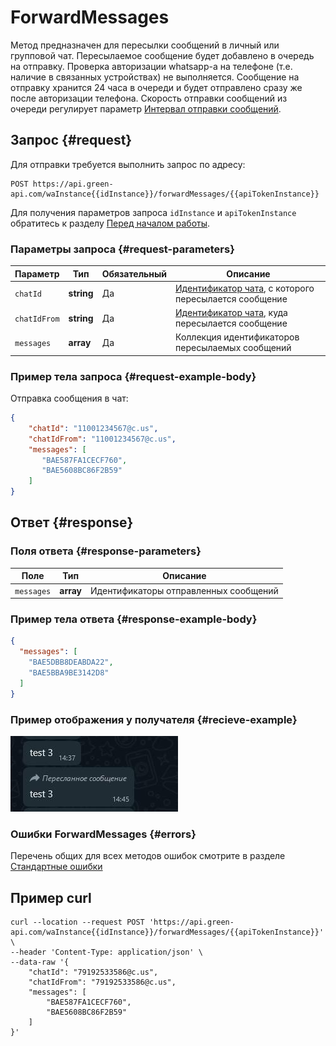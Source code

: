 # ForwardMessages

Метод предназначен для пересылки сообщений в личный или групповой чат.
Пересылаемое сообщение будет добавлено в очередь на отправку. Проверка авторизации whatsapp-а на телефоне (т.е. наличие в связанных устройствах) не выполняется. Сообщение на отправку хранится 24 часа в очереди и будет отправлено сразу же после авторизации телефона. 
Скорость отправки сообщений из очереди регулирует параметр [Интервал отправки сообщений](../send-messages-delay.md).

## Запрос {#request}

Для отправки требуется выполнить запрос по адресу:
```
POST https://api.green-api.com/waInstance{{idInstance}}/forwardMessages/{{apiTokenInstance}}
```

Для получения параметров запроса `idInstance` и `apiTokenInstance` обратитесь к разделу [Перед началом работы](../../before-start.md#parameters).

### Параметры запроса {#request-parameters}

| Параметр          | Тип               | Обязательный | Описание                                                               |
|-------------------|-------------------|--------------|------------------------------------------------------------------------|
| `chatId`          | **string**        | Да           | [Идентификатор чата](../chat-id.md), с которого пересылается сообщение |
| `chatIdFrom`      | **string**        | Да           | [Идентификатор чата](../chat-id.md), куда пересылается сообщение       |
| `messages`        | **array<string>** | Да           | Коллекция идентификаторов пересылаемых сообщений                       |

### Пример тела запроса {#request-example-body}

Отправка сообщения в чат:
```json
{
    "chatId": "11001234567@c.us",
    "chatIdFrom": "11001234567@c.us",
    "messages": [
       "BAE587FA1CECF760",
       "BAE5608BC86F2B59"
    ]
}
```

## Ответ {#response}

### Поля ответа {#response-parameters}

| Поле       | Тип               | Описание                              |
|------------|-------------------|---------------------------------------|
| `messages` | **array<string>** | Идентификаторы отправленных сообщений |

### Пример тела ответа {#response-example-body}

```json
{
  "messages": [
    "BAE5DBB8DEABDA22",
    "BAE5BBA9BE3142D8"
  ]
}
```
### Пример отображения у получателя {#recieve-example}

![Пример пересланного сообщения](../../assets/forward-message.jpg 'Пример пересланного сообщения')

### Ошибки ForwardMessages {#errors}

Перечень общих для всех методов ошибок смотрите в разделе [Стандартные ошибки](../common-errors.md)

## Пример curl

```
curl --location --request POST 'https://api.green-api.com/waInstance{{idInstance}}/forwardMessages/{{apiTokenInstance}}' \
--header 'Content-Type: application/json' \
--data-raw '{
    "chatId": "79192533586@c.us",
    "chatIdFrom": "79192533586@c.us",
    "messages": [
        "BAE587FA1CECF760",
        "BAE5608BC86F2B59"
    ]
}'
```